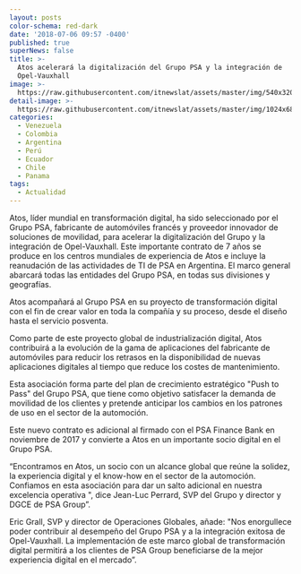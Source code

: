 ```yaml
---
layout: posts
color-schema: red-dark
date: '2018-07-06 09:57 -0400'
published: true
superNews: false
title: >-
  Atos acelerará la digitalización del Grupo PSA y la integración de
  Opel-Vauxhall
image: >-
  https://raw.githubusercontent.com/itnewslat/assets/master/img/540x320/Trabajo-en-equipo-p.jpg
detail-image: >-
  https://raw.githubusercontent.com/itnewslat/assets/master/img/1024x680/Trabajo-en-equipo-g.jpg
categories:
  - Venezuela
  - Colombia
  - Argentina
  - Perú
  - Ecuador
  - Chile
  - Panama
tags:
  - Actualidad
---
```

Atos, líder mundial en transformación digital, ha sido seleccionado por el Grupo PSA, fabricante de automóviles francés y proveedor innovador de soluciones de movilidad, para acelerar la digitalización del Grupo y la integración de Opel-Vauxhall. Este importante contrato de 7 años se produce en los centros mundiales de experiencia de Atos e incluye la reanudación de las actividades de TI de PSA en Argentina. El marco general abarcará todas las entidades del Grupo PSA, en todas sus divisiones y geografías.

Atos acompañará al Grupo PSA en su proyecto de transformación digital con el fin de crear valor en toda la compañía y su proceso, desde el diseño hasta el servicio posventa.

Como parte de este proyecto global de industrialización digital, Atos contribuirá a la evolución de la gama de aplicaciones del fabricante de automóviles para reducir los retrasos en la disponibilidad de nuevas aplicaciones digitales al tiempo que reduce los costes de mantenimiento.

Esta asociación forma parte del plan de crecimiento estratégico "Push to Pass" del Grupo PSA, que tiene como objetivo satisfacer la demanda de movilidad de los clientes y pretende anticipar los cambios en los patrones de uso en el sector de la automoción.

Este nuevo contrato es adicional al firmado con el PSA Finance Bank en noviembre de 2017 y convierte a Atos en un importante socio digital en el Grupo PSA.

“Encontramos en Atos, un socio con un alcance global que reúne la solidez, la experiencia digital y el know-how en el sector de la automoción. Confiamos en esta asociación para dar un salto adicional en nuestra excelencia operativa ", dice Jean-Luc Perrard, SVP del Grupo y director y DGCE de PSA Group”.

Eric Grall, SVP y director de Operaciones Globales, añade: "Nos enorgullece poder contribuir al desempeño del Grupo PSA y a la integración exitosa de Opel-Vauxhall. La implementación de este marco global de transformación digital permitirá a los clientes de PSA Group beneficiarse de la mejor experiencia digital en el mercado”.